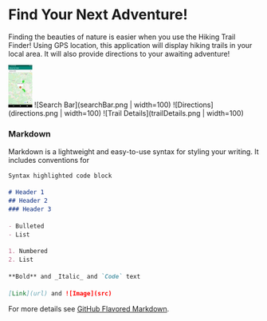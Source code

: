# Find Your Next Adventure!

Finding the beauties of nature is easier when you use the Hiking Trail Finder! Using GPS location, this application will display hiking 
trails in your local area. It will also provide directions to your awaiting adventure!

<img src="currentLocation.png" width="48"> ![Search Bar](searchBar.png | width=100) ![Directions](directions.png | width=100) ![Trail Details](trailDetails.png | width=100)




### Markdown

Markdown is a lightweight and easy-to-use syntax for styling your writing. It includes conventions for

```markdown
Syntax highlighted code block

# Header 1
## Header 2
### Header 3

- Bulleted
- List

1. Numbered
2. List

**Bold** and _Italic_ and `Code` text

[Link](url) and ![Image](src)
```

For more details see [GitHub Flavored Markdown](https://guides.github.com/features/mastering-markdown/).


